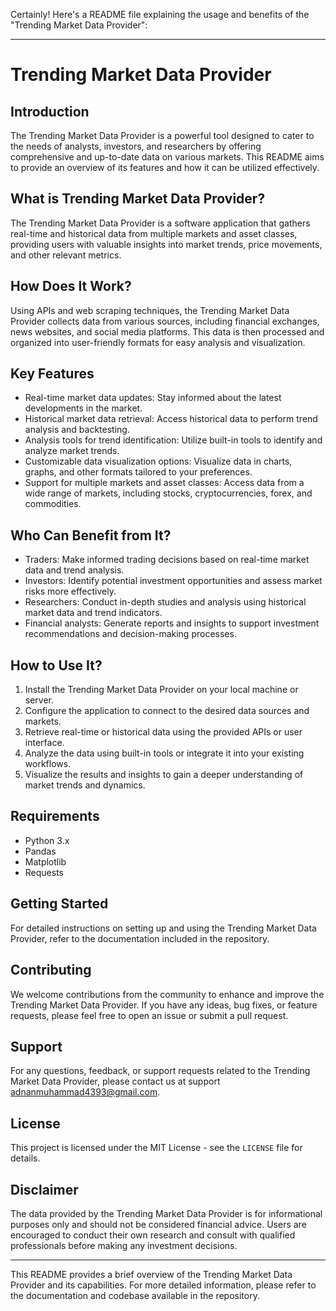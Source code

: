 Certainly! Here's a README file explaining the usage and benefits of the "Trending Market Data Provider":

---

# Trending Market Data Provider

## Introduction
The Trending Market Data Provider is a powerful tool designed to cater to the needs of analysts, investors, and researchers by offering comprehensive and up-to-date data on various markets. This README aims to provide an overview of its features and how it can be utilized effectively.

## What is Trending Market Data Provider?
The Trending Market Data Provider is a software application that gathers real-time and historical data from multiple markets and asset classes, providing users with valuable insights into market trends, price movements, and other relevant metrics.

## How Does It Work?
Using APIs and web scraping techniques, the Trending Market Data Provider collects data from various sources, including financial exchanges, news websites, and social media platforms. This data is then processed and organized into user-friendly formats for easy analysis and visualization.

## Key Features
- Real-time market data updates: Stay informed about the latest developments in the market.
- Historical market data retrieval: Access historical data to perform trend analysis and backtesting.
- Analysis tools for trend identification: Utilize built-in tools to identify and analyze market trends.
- Customizable data visualization options: Visualize data in charts, graphs, and other formats tailored to your preferences.
- Support for multiple markets and asset classes: Access data from a wide range of markets, including stocks, cryptocurrencies, forex, and commodities.

## Who Can Benefit from It?
- Traders: Make informed trading decisions based on real-time market data and trend analysis.
- Investors: Identify potential investment opportunities and assess market risks more effectively.
- Researchers: Conduct in-depth studies and analysis using historical market data and trend indicators.
- Financial analysts: Generate reports and insights to support investment recommendations and decision-making processes.

## How to Use It?
1. Install the Trending Market Data Provider on your local machine or server.
2. Configure the application to connect to the desired data sources and markets.
3. Retrieve real-time or historical data using the provided APIs or user interface.
4. Analyze the data using built-in tools or integrate it into your existing workflows.
5. Visualize the results and insights to gain a deeper understanding of market trends and dynamics.

## Requirements
- Python 3.x
- Pandas
- Matplotlib
- Requests

## Getting Started
For detailed instructions on setting up and using the Trending Market Data Provider, refer to the documentation included in the repository.

## Contributing
We welcome contributions from the community to enhance and improve the Trending Market Data Provider. If you have any ideas, bug fixes, or feature requests, please feel free to open an issue or submit a pull request.

## Support
For any questions, feedback, or support requests related to the Trending Market Data Provider, please contact us at support adnanmuhammad4393@gmail.com.

## License
This project is licensed under the MIT License - see the `LICENSE` file for details.

## Disclaimer
The data provided by the Trending Market Data Provider is for informational purposes only and should not be considered financial advice. Users are encouraged to conduct their own research and consult with qualified professionals before making any investment decisions.

---

This README provides a brief overview of the Trending Market Data Provider and its capabilities. For more detailed information, please refer to the documentation and codebase available in the repository.
